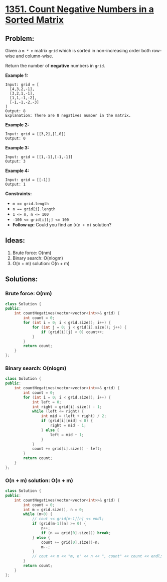 # [1351. Count Negative Numbers in a Sorted Matrix](https://leetcode.com/problems/count-negative-numbers-in-a-sorted-matrix/)

## Problem:

Given a `m * n` matrix `grid` which is sorted in non-increasing order both row-wise and column-wise.

Return the number of **negative** numbers in `grid`.

**Example 1:**

```
Input: grid = [
  [4,3,2,-1],
  [3,2,1,-1],
  [1,1,-1,-2],
  [-1,-1,-2,-3]
]
Output: 8
Explanation: There are 8 negatives number in the matrix.
```

**Example 2:**

```
Input: grid = [[3,2],[1,0]]
Output: 0
```

**Example 3:**

```
Input: grid = [[1,-1],[-1,-1]]
Output: 3
```

**Example 4:**

```
Input: grid = [[-1]]
Output: 1
```

**Constraints:**

- `m == grid.length`
- `n == grid[i].length`
- `1 <= m, n <= 100`
- `-100 <= grid[i][j] <= 100`
- **Follow up:** Could you find an `O(n + m)` solution?

## Ideas:

1. Brute force: O(nm)
2. Binary search: O(nlogm)
3. O(n + m) solution: O(n + m)

## Solutions:

### Brute force: O(nm)

```cpp
class Solution {
public:
    int countNegatives(vector<vector<int>>& grid) {
        int count = 0;
        for (int i = 0; i < grid.size(); i++) {
            for (int j = 0; j < grid[i].size(); j++) {
                if (grid[i][j] < 0) count++;
            }
        }
        return count;
    }
};
```

### Binary search: O(nlogm)

```cpp
class Solution {
public:
    int countNegatives(vector<vector<int>>& grid) {
        int count = 0;
        for (int i = 0; i < grid.size(); i++) {
            int left = 0;
            int right = grid[i].size() - 1;
            while (left <= right) {
                int mid = (left + right) / 2;
                if (grid[i][mid] < 0) {
                    right = mid - 1;
                } else {
                    left = mid + 1;
                }
            }
            count += grid[i].size() - left;
        }
        return count;
    }
};
```

### O(n + m) solution: O(n + m)

```cpp
class Solution {
public:
    int countNegatives(vector<vector<int>>& grid) {
        int count = 0;
        int m = grid.size(), n = 0;
        while (m>0) {
            // cout << grid[m-1][n] << endl;
            if (grid[m-1][n] >= 0) {
                n++;
                if (n == grid[0].size()) break;
            } else {
                count += grid[0].size()-n;
                m--;
            }
            // cout << m << "m, n" << n << ", count" << count << endl;
        }
        return count;
    }
};
```









